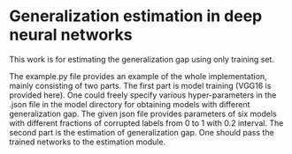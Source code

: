 # Generalization estimation in deep neural networks

This work is for estimating the generalization gap using only training set. 

The example.py file provides an example of the whole implementation, mainly consisting of two parts. The first part is model training (VGG16 is provided here). One could freely specify various hyper-parameters in the .json file in the model directory for obtaining models with different generalization gap. The given json file provides parameters of six models with different fractions of corrupted labels from 0 to 1 with 0.2 interval. The second part is the estimation of generalization gap. One should pass the trained networks to the estimation module.
